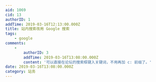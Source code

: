 ```yaml
---
aid: 1069
cid: 13
authorID: 1
addTime: 2019-03-16T12:13:00.000Z
title: 站内搜索改用 Google 搜索
tags:
    - google
comments:
    -
        authorID: 3
        addTime: 2019-03-16T13:08:00.000Z
        content: '可以直接在论坛的搜索框键入关键词，不用再加 c: 前缀了。'
date: 2019-03-16T13:08:00.000Z
category: 站务
---
```



